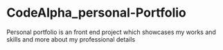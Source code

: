 # CodeAlpha_personal-Portfolio
Personal portfolio is an front end project which showcases my works and skills and more about my professional details
